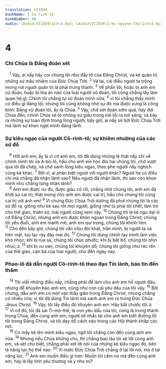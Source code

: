 ```yaml
---
translation: VI1934
bookName: I Cô-rinh-tô 
bookNumber: 46
audio: \Audio\VI1934\1co\4.mp3; \Audio\VI1934\1-ms-nguyen-thi\1co\4.mp3; \Audio\VI1934\2-ms-david-dong\1co\4.mp3
---
```


<div class="title"><h1>4</h1><h3>Chỉ Chúa là Đấng đoán xét</h3></div>
<span class="verse 1co_4_1"> <sup>1</sup> Vậy, ai nấy hãy coi chúng tôi như đầy tớ của Đấng Christ, và kẻ quản trị những sự mầu nhiệm của Đức Chúa Trời. </span>
<span class="verse 1co_4_2"><sup>2</sup> Vả lại, cái điều người ta trông mong nơi người quản trị là phải trung thành. </span>
<span class="verse 1co_4_3"><sup>3</sup> Về phần tôi, hoặc bị anh em xử đoán, hoặc bị tòa án nào của loài người xử đoán, tôi cũng chẳng lấy làm quan hệ gì. Chính tôi chẳng tự xử đoán mình nữa; </span>
<span class="verse 1co_4_4"><sup>4</sup> vì tôi chẳng thấy mình có điều gì đáng tội, nhưng tôi cũng không nhờ sự đó mà được xưng là công bình: Đấng xử đoán tôi, ấy là Chúa. </span>
<span class="verse 1co_4_5"><sup>5</sup> Vậy, chớ xét đoán sớm quá, hãy đợi Chúa đến; chính Chúa sẽ tỏ những sự giấu trong nơi tối ra nơi sáng, và bày ra những sự toan định trong lòng người; bấy giờ, ai nấy sẽ bởi Đức Chúa Trời mà lãnh sự khen ngợi mình đáng lãnh. <br/></span>
<div class="title"><h3>Sự kiêu ngạo của người Cô-rinh-tô; sự khiêm nhường của các sứ đồ</h3></div>
<span class="verse 1co_4_6"> <sup>6</sup> Hỡi anh em, ấy là vì cớ anh em, tôi đã dùng những lẽ thật nầy chỉ về chính mình tôi và A-bô-lô, hầu cho anh em học đòi hai chúng tôi, chớ vượt qua lời đã chép, và chớ sanh lòng kiêu ngạo, theo phe người nầy nghịch cùng kẻ khác. </span>
<span class="verse 1co_4_7"><sup>7</sup> Bởi vì, ai phân biệt ngươi với người khác? Ngươi há có điều chi mà chẳng đã nhận lãnh sao? Nếu ngươi đã nhận lãnh, thì sao còn khoe mình như chẳng từng nhận lãnh? <br/></span>
<span class="verse 1co_4_8"> <sup>8</sup> Anh em được no đủ, được giàu có rồi, chẳng nhờ chúng tôi, anh em đã khởi sự cai trị; thật mong cho anh em được cai trị, hầu cho chúng tôi cũng cai trị với anh em! </span>
<span class="verse 1co_4_9"><sup>9</sup> Vì chưng Đức Chúa Trời dường đã phơi chúng tôi là các sứ đồ ra, giống như kẻ sau rốt mọi người, giống như tù phải tội chết, làm trò cho thế gian, thiên sứ, loài người cùng xem vậy. </span>
<span class="verse 1co_4_10"><sup>10</sup> Chúng tôi là kẻ ngu dại vì cớ Đấng Christ, nhưng anh em được khôn ngoan trong Đấng Christ; chúng tôi yếu đuối, anh em mạnh mẽ; anh em quí trọng, chúng tôi khinh hèn. </span>
<span class="verse 1co_4_11"><sup>11</sup> Cho đến bây giờ, chúng tôi vẫn chịu đói khát, trần mình, bị người ta vả trên mặt, lưu lạc rày đây mai đó. </span>
<span class="verse 1co_4_12"><sup>12</sup> Chúng tôi dùng chính tay mình làm việc khó nhọc; khi bị rủa sả, chúng tôi chúc phước; khi bị bắt bớ, chúng tôi nhịn nhục;<a data-toggle="tooltip" data-placement="bottom" title="Cong 18:3">⚓</a></span>
<span class="verse 1co_4_13"><sup>13</sup> khi bị vu oan, chúng tôi khuyên dỗ; chúng tôi giống như rác rến của thế gian, cặn bã của loài người, cho đến ngày nay. <br/></span>
<div class="title"><h3>Phao-lô đã dẫn người Cô-rinh-tô theo đạo Tin lành, báo tin đến thăm</h3></div>
<span class="verse 1co_4_14"> <sup>14</sup> Tôi viết những điều nầy, chẳng phải để làm cho anh em hổ ngươi đâu; nhưng để khuyên bảo anh em, cũng như con cái yêu dấu của tôi vậy. </span>
<span class="verse 1co_4_15"><sup>15</sup> Bởi chưng, dẫu anh em có một vạn thầy giáo trong Đấng Christ, nhưng chẳng có nhiều cha; vì tôi đã dùng Tin lành mà sanh anh em ra trong Đức Chúa Jêsus Christ. </span>
<span class="verse 1co_4_16"><sup>16</sup> Vậy, tôi lấy điều đó khuyên anh em: Hãy bắt chước tôi.<a data-toggle="tooltip" data-placement="bottom" title="1Co 11:1; Phil 3:17">⚓</a></span>
<span class="verse 1co_4_17"><sup>17</sup> Vì cớ đó, tôi đã sai Ti-mô-thê, là con yêu dấu của tôi, cùng là trung thành trong Chúa, đến cùng anh em; người sẽ nhắc lại cho anh em biết đường lối tôi trong Đấng Christ, và tôi dạy dỗ cách nào trong các Hội thánh khắp các nơi. <br/></span>
<span class="verse 1co_4_18"> <sup>18</sup> Có mấy kẻ lên mình kiêu ngạo, ngờ tôi chẳng còn đến cùng anh em nữa. </span>
<span class="verse 1co_4_19"><sup>19</sup> Nhưng nếu Chúa khứng cho, thì chẳng bao lâu tôi sẽ tới cùng anh em, và xét cho biết, chẳng phải xét lời nói của những kẻ kiêu ngạo đó, bèn là năng lực họ thể nào. </span>
<span class="verse 1co_4_20"><sup>20</sup> Vì nước Đức Chúa Trời chẳng ở tại lời nói, mà ở tại năng lực. </span>
<span class="verse 1co_4_21"><sup>21</sup> Anh em muốn điều gì hơn: Muốn tôi cầm roi mà đến cùng anh em, hay là lấy tình yêu thương và ý nhu mì? <br/></span>
